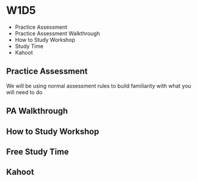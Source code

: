 # W1D5

- Practice Assessment
- Practice Assessment Walkthrough
- How to Study Workshop
- Study Time
- Kahoot

## Practice Assessment

We will be using normal assessment rules to build familiarity with what you will need to do

## PA Walkthrough

## How to Study Workshop

## Free Study Time

## Kahoot
